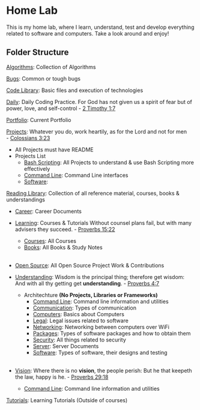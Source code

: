 # Home Lab
This is my home lab, where I learn, understand, test and develop everything related to software and computers. Take a look around and enjoy!

## Folder Structure

[Algorithms](./Algorithms/Algorithms.md): Collection of Algorithms

[Bugs](./Bugs/Bugs.md): Common or tough bugs

[Code Library](./Code_Library/Code_Library.md): Basic files and execution of technologies

[Daily](./Daily/Daily.md): Daily Coding Practice.  For God has not given us a spirit of fear but of power, love, and self-control - [2 Timothy 1:7](https://my.bible.com/bible/59/2TI.1.7)

[Portfolio](./Portfolio/Portfolio.md): Current Portfolio

[Projects](./Projects/Projects.md): Whatever you do, work heartily, as for the Lord and not for men <br> - [Colossians 3:23](https://my.bible.com/bible/59/COL.3.23)
- All Projects must have README
- Projects List
  - [Bash Scripting](./Projects/Bash_Scripting/Bash_Scripting.md): All Projects to understand & use Bash Scripting more effectively
  - [Command Line](./Projects/Command_Line/Command_Line.md): Command Line interfaces
  - [Software](./Projects/Software/Software.md): 

[Reading Library](./Reading_Library/Reading_Library.md): Collection of all reference material, courses, books & understandings

- [Career](./Reading_Library/Career/Career.md): Career Documents

- [Learning](./Reading_Library/Learning/Learning.md): Courses & Tutorials
  Without counsel plans fail, but with many advisers they succeed. - [Proverbs 15:22](https://my.bible.com/bible/59/PRO.15.22)
    - [Courses](./Reading_Library/Learning/Courses/Courses.md): All Courses
    - [Books](./Reading_Library/Learning/Books/Books.md): All Books & Study Notes
  <br><br>

- [Open Source](./Reading_Library/Open_Source/Open_Source.md): All Open Source Project Work & Contributions

- [Understanding](./Reading_Library/Understanding/Understanding.md): Wisdom is the principal thing; therefore get wisdom: And with all thy getting get **understanding**. - [Proverbs 4:7](https://my.bible.com/bible/59/PRO.4.7ESV)
  - Architechture **(No Projects, Libraries or Frameworks)**
      - [Command Line](./Reading_Library/Understanding/Command_Line/Command_Line.md): Command line information and utilities
      - [Communication](./Reading_Library/Understanding/Communication/Communication.md): Types of communication
      - [Computers](./Reading_Library/Understanding/Computers/Computers.md): Basics about Computers
      - [Legal](./Reading_Library/Understanding/Legal/Legal.md): Legal issues related to software
      - [Networking](./Reading_Library/Understanding/Networking/Networking.md): Networking between computers over WiFi
      - [Packages](./Reading_Library/Understanding/Packages/Packages.md): Types of software packages and how to obtain them
      - [Security](./Reading_Library/Understanding/Security/Security.md): All things related to security
      - [Server](./Reading_Library/Understanding/Server/Server.md): Server Documents
      - [Software](./Reading_Library/Understanding/Software/Software.md): Types of software, their designs and testing
<br><br>
- [Vision](./Reading_Library/Vision/Vision.md): Where there is no **vision**, the people perish: But he that keepeth the law, happy is he. - [Proverbs 29:18](https://my.bible.com/bible/59/PRO.29.18.ESV)
  - [Command Line](./Reading_Library/Vision/Command_Line/Command_Line.md): Command line information and utilities

[Tutorials](./Tutorials/Tutorials.md): Learning Tutorials (Outside of courses)